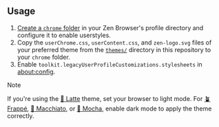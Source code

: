 ## Usage

1. [Create a `chrome` folder](https://www.userchrome.org/how-create-userchrome-css.html) in your Zen Browser's profile directory and configure it to enable userstyles.
2. Copy the `userChrome.css`, `userContent.css`, and `zen-logo.svg` files of your preferred theme from the [`themes/`](themes/) directory in this repository to your `chrome` folder.
3. Enable `toolkit.legacyUserProfileCustomizations.stylesheets` in [about:config](about:config).

> [!NOTE]
> If you're using the [🌻 Latte](themes/Latte/) theme, set your browser to light mode. For [🪴 Frappé](themes/Frappe/), [🌺 Macchiato](themes/Macchiato/), or [🌿 Mocha](themes/Mocha/), enable dark mode to apply the theme correctly.
